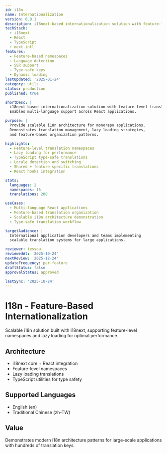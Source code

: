 ```yaml
---
id: i18n
name: Internationalization
version: 0.0.1
description: i18next-based internationalization solution with feature-level translations
techStack:
  - i18next
  - React
  - TypeScript
  - next-intl
features:
  - Feature-based namespaces
  - Language detection
  - SSR support
  - Type-safe keys
  - Dynamic loading
lastUpdated: '2025-01-24'
category: utils
status: production
published: true

shortDesc: |
  i18next-based internationalization solution with feature-level translations.
  Enables multi-language support across React applications.

purpose: |
  Provide scalable i18n architecture for monorepo applications.
  Demonstrates translation management, lazy loading strategies,
  and feature-based organization patterns.

highlights:
  - Feature-level translation namespaces
  - Lazy loading for performance
  - TypeScript type-safe translations
  - Locale detection and switching
  - Shared + feature-specific translations
  - React hooks integration

stats:
  languages: 2
  namespaces: 15
  translations: 200

useCases:
  - Multi-language React applications
  - Feature-based translation organization
  - Scalable i18n architecture demonstration
  - Type-safe translation workflow

targetAudience: |
  International application developers and teams implementing
  scalable translation systems for large applications.

reviewer: tessou
reviewedAt: '2025-10-24'
nextReview: '2025-12-24'
updateFrequency: per-feature
draftStatus: false
approvalStatus: approved

lastSync: '2025-10-24'
---
```


# I18n - Feature-Based Internationalization

Scalable i18n solution built with i18next, supporting feature-level namespaces and lazy loading for optimal performance.

## Architecture

- i18next core + React integration
- Feature-level namespaces
- Lazy loading translations
- TypeScript utilities for type safety

## Supported Languages

- English (en)
- Traditional Chinese (zh-TW)

## Value

Demonstrates modern i18n architecture patterns for large-scale applications with hundreds of translation keys.

